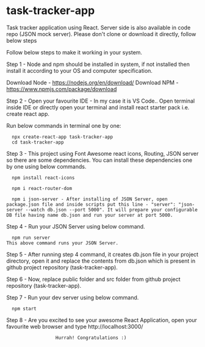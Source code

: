 # task-tracker-app
Task tracker application using React. Server side is also available in code repo (JSON mock server). Please don't clone or download it directly, follow below steps

Follow below steps to make it working in your system.

Step 1 - Node and npm should be installed in system, if not installed then install it according to your OS and computer specification.

Download Node - https://nodejs.org/en/download/
Download NPM  - https://www.npmjs.com/package/download

Step 2 - Open your favourite IDE - In my case it is VS Code.. Open terminal inside IDE or directly open your terminal and install react starter pack i.e. create react app.

Run below commands in terminal one by one:

      npx create-react-app task-tracker-app
      cd task-tracker-app
   
Step 3 - This project using Font Awesome react icons, Routing, JSON server so there are some dependencies. You can install these dependencies one by one using below commands.
      
      npm install react-icons
      
      npm i react-router-dom
    
      npm i json-server - After installing of JSON Server, open package.json file and inside scripts put this line - "server": "json-server --watch db.json --port 5000". It will prepare your configurable DB file having name db.json and run your server at port 5000.

Step 4 - Run your JSON Server using below command.

      npm run server
    This above command runs your JSON Server.
    
Step 5 - After running step 4 command, it creates db.json file in your project directory, open it and replace the contents from db.json which is present in github project repository (task-tracker-app).

Step 6 - Now, replace public folder and src folder from github project repository (task-tracker-app).

Step 7 - Run your dev server using below command.

      npm start
      
Step 8 - Are you excited to see your awesome React Application, open your favourite web browser and type http://localhost:3000/

                      Hurrah! Congratulations :)
